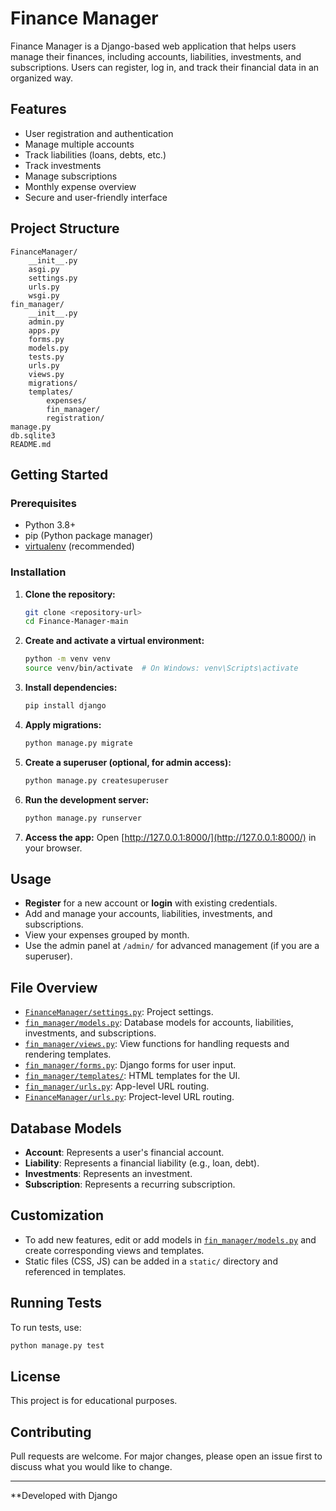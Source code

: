 # Finance Manager

Finance Manager is a Django-based web application that helps users manage their finances, including accounts, liabilities, investments, and subscriptions. Users can register, log in, and track their financial data in an organized way.

## Features

- User registration and authentication
- Manage multiple accounts
- Track liabilities (loans, debts, etc.)
- Track investments
- Manage subscriptions
- Monthly expense overview
- Secure and user-friendly interface

## Project Structure

```
FinanceManager/
    __init__.py
    asgi.py
    settings.py
    urls.py
    wsgi.py
fin_manager/
    __init__.py
    admin.py
    apps.py
    forms.py
    models.py
    tests.py
    urls.py
    views.py
    migrations/
    templates/
        expenses/
        fin_manager/
        registration/
manage.py
db.sqlite3
README.md
```

## Getting Started

### Prerequisites

- Python 3.8+
- pip (Python package manager)
- [virtualenv](https://virtualenv.pypa.io/en/latest/) (recommended)

### Installation

1. **Clone the repository:**
    ```sh
    git clone <repository-url>
    cd Finance-Manager-main
    ```

2. **Create and activate a virtual environment:**
    ```sh
    python -m venv venv
    source venv/bin/activate  # On Windows: venv\Scripts\activate
    ```

3. **Install dependencies:**
    ```sh
    pip install django
    ```

4. **Apply migrations:**
    ```sh
    python manage.py migrate
    ```

5. **Create a superuser (optional, for admin access):**
    ```sh
    python manage.py createsuperuser
    ```

6. **Run the development server:**
    ```sh
    python manage.py runserver
    ```

7. **Access the app:**
    Open [http://127.0.0.1:8000/](http://127.0.0.1:8000/) in your browser.

## Usage

- **Register** for a new account or **login** with existing credentials.
- Add and manage your accounts, liabilities, investments, and subscriptions.
- View your expenses grouped by month.
- Use the admin panel at `/admin/` for advanced management (if you are a superuser).

## File Overview

- [`FinanceManager/settings.py`](FinanceManager/settings.py): Project settings.
- [`fin_manager/models.py`](fin_manager/models.py): Database models for accounts, liabilities, investments, and subscriptions.
- [`fin_manager/views.py`](fin_manager/views.py): View functions for handling requests and rendering templates.
- [`fin_manager/forms.py`](fin_manager/forms.py): Django forms for user input.
- [`fin_manager/templates/`](fin_manager/templates/): HTML templates for the UI.
- [`fin_manager/urls.py`](fin_manager/urls.py): App-level URL routing.
- [`FinanceManager/urls.py`](FinanceManager/urls.py): Project-level URL routing.

## Database Models

- **Account**: Represents a user's financial account.
- **Liability**: Represents a financial liability (e.g., loan, debt).
- **Investments**: Represents an investment.
- **Subscription**: Represents a recurring subscription.

## Customization

- To add new features, edit or add models in [`fin_manager/models.py`](fin_manager/models.py) and create corresponding views and templates.
- Static files (CSS, JS) can be added in a `static/` directory and referenced in templates.

## Running Tests

To run tests, use:
```sh
python manage.py test
```

## License

This project is for educational purposes.

## Contributing

Pull requests are welcome. For major changes, please open an issue first to discuss what you would like to change.

---

**Developed with Django